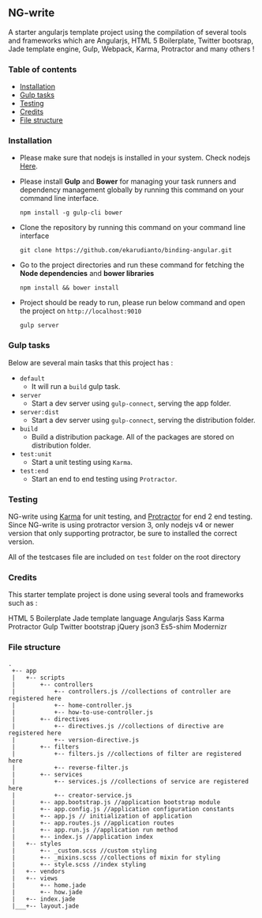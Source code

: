 ## NG-write

A starter angularjs template project using the compilation of several tools and frameworks which are Angularjs, HTML 5 Boilerplate, Twitter bootsrap, Jade template engine, Gulp, Webpack, Karma, Protractor and many others !

### Table of contents
    
* [Installation](#installation)
* [Gulp tasks](#gulp-tasks)
* [Testing](#testing)
* [Credits](#credits)
* [File structure](#file-structure)

### Installation

- Please make sure that nodejs is installed in your system. Check nodejs [Here](https://nodejs.org/en/).
- Please install **Gulp** and **Bower** for managing your task runners and dependency management globally by running this command on your command line interface.

  ```
  npm install -g gulp-cli bower
  ```
- Clone the repository by running this command on your command line interface  
  
  ```
  git clone https://github.com/ekarudianto/binding-angular.git
  ```  
- Go to the project directories and run these command for fetching the **Node dependencies** and **bower libraries**
 
  ```
  npm install && bower install
  ```
- Project should be ready to run, please run below command and open the project on ```http://localhost:9010```

  ```
  gulp server
  ```  

### Gulp tasks

Below are several main tasks that this project has :

* ```default```
    * It will run a ```build``` gulp task.
* ```server```
    * Start a dev server using ```gulp-connect```, serving the app folder.
* ```server:dist```
    * Start a dev server using ```gulp-connect```, serving the distribution folder.
* ```build```
    * Build a distribution package. All of the packages are stored on distribution folder.        
* ```test:unit```
    * Start a unit testing using ```Karma```.
* ```test:end```
    * Start an end to end testing using ```Protractor```.    
 
### Testing
    
NG-write using [Karma](https://karma-runner.github.io/0.13/index.html) for unit testing, and [Protractor](http://www.protractortest.org/#/) for end 2 end testing. Since NG-write is using protractor version 3, only nodejs v4 or newer version that only supporting protractor, be sure to installed the correct version.

All of the testcases file are included on ```test``` folder on the root directory

### Credits

This starter template project is done using several tools and frameworks such as :

HTML 5 Boilerplate
Jade template language
Angularjs
Sass
Karma
Protractor
Gulp
Twitter bootstrap
jQuery
json3
Es5-shim
Modernizr

### File structure

```
.
 +-- app
 |   +-- scripts
 |       +-- controllers
 |           +-- controllers.js //collections of controller are registered here
 |           +-- home-controller.js
 |           +-- how-to-use-controller.js
 |       +-- directives
 |           +-- directives.js //collections of directive are registered here
 |           +-- version-directive.js
 |       +-- filters
 |           +-- filters.js //collections of filter are registered here
 |           +-- reverse-filter.js
 |       +-- services
 |           +-- services.js //collections of service are registered here
 |           +-- creator-service.js
 |       +-- app.bootstrap.js //application bootstrap module
 |       +-- app.config.js //application configuration constants
 |       +-- app.js // initialization of application
 |       +-- app.routes.js //application routes
 |       +-- app.run.js //application run method
 |       +-- index.js //application index
 |   +-- styles
 |       +-- _custom.scss //custom styling
 |       +-- _mixins.scss //collections of mixin for styling
 |       +-- style.scss //index styling
 |   +-- vendors
 |   +-- views
 |       +-- home.jade
 |       +-- how.jade
 |   +-- index.jade
 |___+-- layout.jade
```

